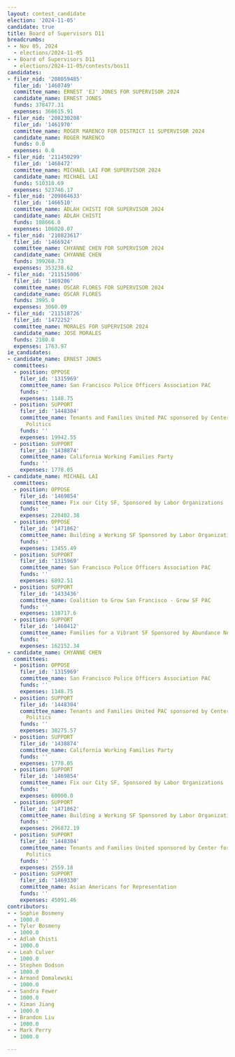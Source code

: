 ```yaml
---
layout: contest_candidate
election: '2024-11-05'
candidate: true
title: Board of Supervisors D11
breadcrumbs:
- - Nov 05, 2024
  - elections/2024-11-05
- - Board of Supervisors D11
  - elections/2024-11-05/contests/bos11
candidates:
- filer_nid: '208059485'
  filer_id: '1460749'
  committee_name: ERNEST 'EJ' JONES FOR SUPERVISOR 2024
  candidate_name: ERNEST JONES
  funds: 378477.31
  expenses: 366615.91
- filer_nid: '208230208'
  filer_id: '1461970'
  committee_name: ROGER MARENCO FOR DISTRICT 11 SUPERVISOR 2024
  candidate_name: ROGER MARENCO
  funds: 0.0
  expenses: 0.0
- filer_nid: '211450299'
  filer_id: '1468472'
  committee_name: MICHAEL LAI FOR SUPERVISOR 2024
  candidate_name: MICHAEL LAI
  funds: 510310.69
  expenses: 523746.17
- filer_nid: '209864633'
  filer_id: '1466510'
  committee_name: ADLAH CHISTI FOR SUPERVISOR 2024
  candidate_name: ADLAH CHISTI
  funds: 108666.0
  expenses: 106020.07
- filer_nid: '210823617'
  filer_id: '1466924'
  committee_name: CHYANNE CHEN FOR SUPERVISOR 2024
  candidate_name: CHYANNE CHEN
  funds: 399260.73
  expenses: 353238.62
- filer_nid: '211515006'
  filer_id: '1469206'
  committee_name: OSCAR FLORES FOR SUPERVISOR 2024
  candidate_name: OSCAR FLORES
  funds: 3995.0
  expenses: 3060.09
- filer_nid: '211518726'
  filer_id: '1472252'
  committee_name: MORALES FOR SUPERVISOR 2024
  candidate_name: JOSE MORALES
  funds: 2180.0
  expenses: 1763.97
ie_candidates:
- candidate_name: ERNEST JONES
  committees:
  - position: OPPOSE
    filer_id: '1315969'
    committee_name: San Francisco Police Officers Association PAC
    funds: ''
    expenses: 1148.75
  - position: SUPPORT
    filer_id: '1448304'
    committee_name: Tenants and Families United PAC sponsored by Center for Empowered
      Politics
    funds: ''
    expenses: 19942.55
  - position: SUPPORT
    filer_id: '1438874'
    committee_name: California Working Families Party
    funds: ''
    expenses: 1778.05
- candidate_name: MICHAEL LAI
  committees:
  - position: OPPOSE
    filer_id: '1469854'
    committee_name: Fix our City SF, Sponsored by Labor Organizations
    funds: ''
    expenses: 220402.38
  - position: OPPOSE
    filer_id: '1471862'
    committee_name: Building a Working SF Sponsored by Labor Organizations
    funds: ''
    expenses: 13455.49
  - position: SUPPORT
    filer_id: '1315969'
    committee_name: San Francisco Police Officers Association PAC
    funds: ''
    expenses: 6892.51
  - position: SUPPORT
    filer_id: '1433436'
    committee_name: Coalition to Grow San Francisco - Grow SF PAC
    funds: ''
    expenses: 110717.6
  - position: SUPPORT
    filer_id: '1460412'
    committee_name: Families for a Vibrant SF Sponsored by Abundance Network
    funds: ''
    expenses: 162152.34
- candidate_name: CHYANNE CHEN
  committees:
  - position: OPPOSE
    filer_id: '1315969'
    committee_name: San Francisco Police Officers Association PAC
    funds: ''
    expenses: 1148.75
  - position: SUPPORT
    filer_id: '1448304'
    committee_name: Tenants and Families United PAC sponsored by Center for Empowered
      Politics
    funds: ''
    expenses: 38275.57
  - position: SUPPORT
    filer_id: '1438874'
    committee_name: California Working Families Party
    funds: ''
    expenses: 1778.05
  - position: SUPPORT
    filer_id: '1469854'
    committee_name: Fix our City SF, Sponsored by Labor Organizations
    funds: ''
    expenses: 60000.0
  - position: SUPPORT
    filer_id: '1471862'
    committee_name: Building a Working SF Sponsored by Labor Organizations
    funds: ''
    expenses: 296872.19
  - position: SUPPORT
    filer_id: '1448304'
    committee_name: Tenants and Families United sponsored by Center for Empowered
      Politics
    funds: ''
    expenses: 2559.18
  - position: SUPPORT
    filer_id: '1469330'
    committee_name: Asian Americans for Representation
    funds: ''
    expenses: 45091.46
contributors:
- - Sophie Bosmeny
  - 1000.0
- - Tyler Bosmeny
  - 1000.0
- - Adlah Chisti
  - 1000.0
- - Leah Culver
  - 1000.0
- - Stephen Dodson
  - 1000.0
- - Armand Domalewski
  - 1000.0
- - Sandra Fewer
  - 1000.0
- - Ximan Jiang
  - 1000.0
- - Brandon Liu
  - 1000.0
- - Mark Perry
  - 1000.0

---
```


